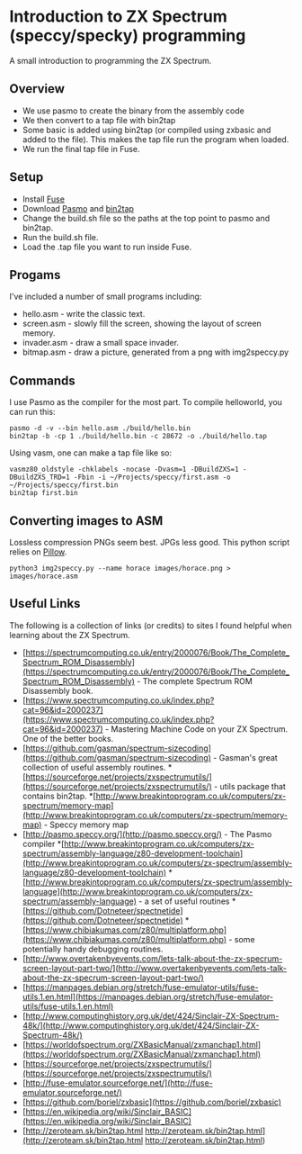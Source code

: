 # Introduction to ZX Spectrum (speccy/specky) programming 

A small introduction to programming the ZX Spectrum.

## Overview

* We use pasmo to create the binary from the assembly code
* We then convert to a tap file with bin2tap
* Some basic is added using bin2tap (or compiled using zxbasic and added to the file). This makes the tap file run the program when loaded.
* We run the final tap file in Fuse.

## Setup

* Install [Fuse](http://fuse-emulator.sourceforge.net/)
* Download [Pasmo](http://pasmo.speccy.org/) and [bin2tap](https://sourceforge.net/projects/zxspectrumutils/)
* Change the build.sh file so the paths at the top point to pasmo and bin2tap.
* Run the build.sh file.
* Load the .tap file you want to run inside Fuse.

## Progams
I've included a number of small programs including:

* hello.asm - write the classic text.
* screen.asm - slowly fill the screen, showing the layout of screen memory.
* invader.asm - draw a small space invader.
* bitmap.asm - draw a picture, generated from a png with img2speccy.py

## Commands

I use Pasmo as the compiler for the most part. To compile helloworld, you can run this:

    pasmo -d -v --bin hello.asm ./build/hello.bin
    bin2tap -b -cp 1 ./build/hello.bin -c 28672 -o ./build/hello.tap

Using vasm, one can make a tap file like so:

    vasmz80_oldstyle -chklabels -nocase -Dvasm=1 -DBuildZXS=1 -DBuildZXS_TRD=1 -Fbin -i ~/Projects/speccy/first.asm -o ~/Projects/speccy/first.bin
    bin2tap first.bin

## Converting images to ASM
Lossless compression PNGs seem best. JPGs less good. This python script relies on [Pillow]().

    python3 img2speccy.py --name horace images/horace.png > images/horace.asm

## Useful Links

The following is a collection of links (or credits) to sites I found helpful when learning about the ZX Spectrum.

* [https://spectrumcomputing.co.uk/entry/2000076/Book/The_Complete_Spectrum_ROM_Disassembly](https://spectrumcomputing.co.uk/entry/2000076/Book/The_Complete_Spectrum_ROM_Disassembly) - The complete Spectrum ROM Disassembly book.
* [https://www.spectrumcomputing.co.uk/index.php?cat=96&id=2000237](https://www.spectrumcomputing.co.uk/index.php?cat=96&id=2000237) - Mastering Machine Code on your ZX Spectrum. One of the better books.
* [https://github.com/gasman/spectrum-sizecoding](https://github.com/gasman/spectrum-sizecoding) - Gasman's great collection of useful assembly routines.
*[https://sourceforge.net/projects/zxspectrumutils/](https://sourceforge.net/projects/zxspectrumutils/) - utils package that contains bin2tap.
*[http://www.breakintoprogram.co.uk/computers/zx-spectrum/memory-map](http://www.breakintoprogram.co.uk/computers/zx-spectrum/memory-map) - Speccy memory map
* [http://pasmo.speccy.org/](http://pasmo.speccy.org/) - The Pasmo compiler
*[http://www.breakintoprogram.co.uk/computers/zx-spectrum/assembly-language/z80-development-toolchain](http://www.breakintoprogram.co.uk/computers/zx-spectrum/assembly-language/z80-development-toolchain)
*[http://www.breakintoprogram.co.uk/computers/zx-spectrum/assembly-language](http://www.breakintoprogram.co.uk/computers/zx-spectrum/assembly-language) - a set of useful routines
*[https://github.com/Dotneteer/spectnetide](https://github.com/Dotneteer/spectnetide)
*[https://www.chibiakumas.com/z80/multiplatform.php](https://www.chibiakumas.com/z80/multiplatform.php) - some potentially handy debugging routines.
* [http://www.overtakenbyevents.com/lets-talk-about-the-zx-specrum-screen-layout-part-two/](http://www.overtakenbyevents.com/lets-talk-about-the-zx-specrum-screen-layout-part-two/)
* [https://manpages.debian.org/stretch/fuse-emulator-utils/fuse-utils.1.en.html](https://manpages.debian.org/stretch/fuse-emulator-utils/fuse-utils.1.en.html)
* [http://www.computinghistory.org.uk/det/424/Sinclair-ZX-Spectrum-48k/](http://www.computinghistory.org.uk/det/424/Sinclair-ZX-Spectrum-48k/)
* [https://worldofspectrum.org/ZXBasicManual/zxmanchap1.html](https://worldofspectrum.org/ZXBasicManual/zxmanchap1.html)
* [https://sourceforge.net/projects/zxspectrumutils/](https://sourceforge.net/projects/zxspectrumutils/)
* [http://fuse-emulator.sourceforge.net/](http://fuse-emulator.sourceforge.net/)
* [https://github.com/boriel/zxbasic](https://github.com/boriel/zxbasic)
* [https://en.wikipedia.org/wiki/Sinclair_BASIC](https://en.wikipedia.org/wiki/Sinclair_BASIC)
* [http://zeroteam.sk/bin2tap.html http://zeroteam.sk/bin2tap.html](http://zeroteam.sk/bin2tap.html http://zeroteam.sk/bin2tap.html)
